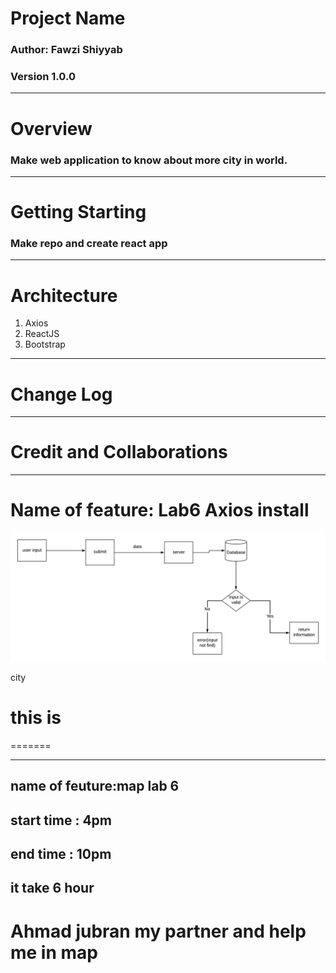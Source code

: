 # Project Name

### Author: Fawzi Shiyyab 
### Version 1.0.0

---

# Overview
### Make web application to know about more city in world.

---

# Getting Starting
### Make repo and create react app

---

# Architecture
1. Axios
2. ReactJS
3. Bootstrap

---

# Change Log
---

# Credit and Collaborations

---

# Name of feature: Lab6 Axios install


![lab6](ahmad-and-fawzi-lab06.png)

city
# this is
=======

---

## name of feuture:map lab 6
## start time : 4pm
## end time : 10pm
## it take 6 hour
 
# Ahmad jubran my partner and help me in map 
 
